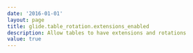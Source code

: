 ```yaml
---
date: '2016-01-01'
layout: page
title: glide.table_rotation.extensions_enabled
description: Allow tables to have extensions and rotations 
value: true 
---
```

